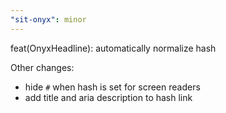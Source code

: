 ```yaml
---
"sit-onyx": minor
---
```


feat(OnyxHeadline): automatically normalize hash

Other changes:

- hide `#` when hash is set for screen readers
- add title and aria description to hash link
